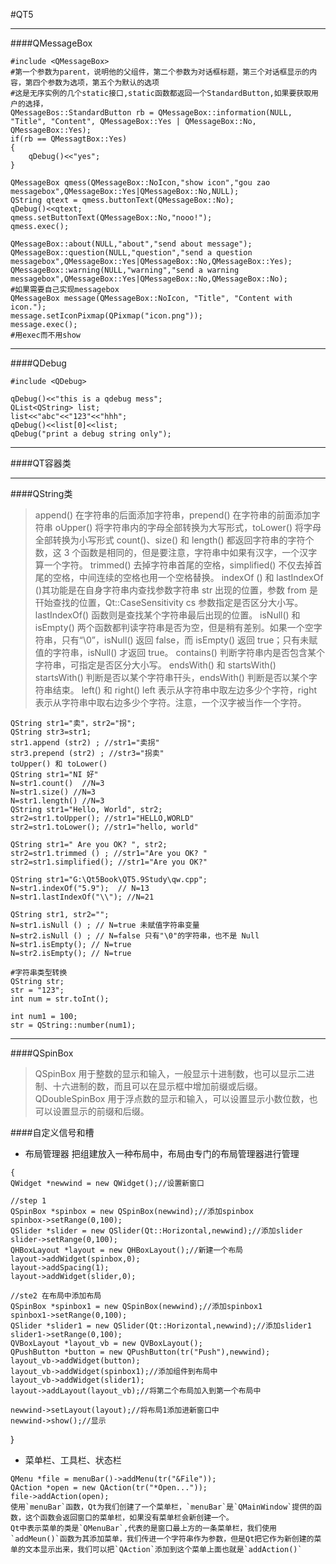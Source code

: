 #QT5
-- -
####QMessageBox
```
#include <QMessageBox>
#第一个参数为parent，说明他的父组件，第二个参数为对话框标题，第三个对话框显示的内容，第四个参数为选项，第五个为默认的选项
#这是无序实例的几个static接口,static函数都返回一个StandardButton,如果要获取用户的选择，
QMessageBos::StandardButton rb = QMessageBox::information(NULL, "Title", "Content", QMessageBox::Yes | QMessageBox::No, QMessageBox::Yes);
if(rb == QMessagtBox::Yes)
{
	qDebug()<<"yes";
}

QMessageBox qmess(QMessageBox::NoIcon,"show icon","gou zao messagebox",QMessageBox::Yes|QMessageBox::No,NULL);
QString qtext = qmess.buttonText(QMessageBox::No);
qDebug()<<qtext;
qmess.setButtonText(QMessageBox::No,"nooo!");
qmess.exec();
    
QMessageBox::about(NULL,"about","send about message");
QMessageBox::question(NULL,"question","send a question messagebox",QMessageBox::Yes|QMessageBox::No,QMessageBox::Yes);
QMessageBox::warning(NULL,"warning","send a warning messagebox",QMessageBox::Yes|QMessageBox::No,QMessageBox::No);
#如果需要自己实现messagebox
QMessageBox message(QMessageBox::NoIcon, "Title", "Content with icon."); 
message.setIconPixmap(QPixmap("icon.png")); 
message.exec();
#用exec而不用show
```
-- -
####QDebug
```
#include <QDebug>

qDebug()<<"this is a qdebug mess";
QList<QString> list;
list<<"abc"<<"123"<<"hhh";
qDebug()<<list[0]<<list;
qDebug("print a debug string only");
```


-- -
####QT容器类

-- -
####QString类
>append() 在字符串的后面添加字符串，prepend() 在字符串的前面添加字符串
oUpper() 将字符串内的字母全部转换为大写形式，toLower() 将字母全部转换为小写形式
count()、size() 和 length() 都返回字符串的字符个数，这 3 个函数是相同的，但是要注意，字符串中如果有汉字，一个汉字算一个字符。
trimmed() 去掉字符串首尾的空格，simplified() 不仅去掉首尾的空格，中间连续的空格也用一个空格替换。
indexOf () 和 lastIndexOf ()其功能是在自身字符串内查找参数字符串 str 出现的位置，参数 from 是幵始查找的位置，Qt::CaseSensitivity cs 参数指定是否区分大小写。lastIndexOf() 函数则是查找某个字符串最后出现的位置。
isNull() 和 isEmpty()
两个函数都判读字符串是否为空，但是稍有差别。如果一个空字符串，只有“\0”，isNull() 返回 false，而 isEmpty() 返回 true；只有未赋值的字符串，isNull() 才返回 true。
contains()
判断字符串内是否包含某个字符串，可指定是否区分大小写。
endsWith() 和 startsWith()
startsWith() 判断是否以某个字符串幵头，endsWith() 判断是否以某个字符串结束。
left() 和 right()
left 表示从字符串中取左边多少个字符，right 表示从字符串中取右边多少个字符。注意，一个汉字被当作一个字符。

```
QString str1="卖"，str2="拐";
QString str3=str1;
str1.append (str2) ; //str1="卖拐"
str3.prepend (str2) ; //str3="拐卖"
toUpper() 和 toLower()
QString str1="NI 好"
N=str1.count()  //N=3
N=str1.size() //N=3
N=str1.length() //N=3
QString str1="Hello, World", str2;
str2=str1.toUpper(); //str1="HELLO,WORLD"
str2=str1.toLower(); //str1="hello, world"

QString str1=" Are you OK? ", str2;
str2=str1.trimmed () ; //str1="Are you OK? "
str2=str1.simplified(); //str1="Are you OK?"

QString str1="G:\Qt5Book\QT5.9Study\qw.cpp";
N=str1.indexOf("5.9");  // N=13
N=str1.lastIndexOf("\\"); //N=21

QString str1, str2="";
N=str1.isNull () ; // N=true 未赋值字符串变量
N=str2.isNull () ; // N=false 只有"\0"的字符串，也不是 Null
N=str1.isEmpty(); // N=true
N=str2.isEmpty(); // N=true

#字符串类型转换
QString str;
str = "123";
int num = str.toInt();

int num1 = 100;
str = QString::number(num1);
```
-- - 

####QSpinBox
>QSpinBox 用于整数的显示和输入，一般显示十进制数，也可以显示二进制、十六进制的数，而且可以在显示框中增加前缀或后缀。
QDoubleSpinBox 用于浮点数的显示和输入，可以设置显示小数位数，也可以设置显示的前缀和后缀。



####自定义信号和槽


- 布局管理器
把组建放入一种布局中，布局由专门的布局管理器进行管理
>
	{
    QWidget *newwind = new QWidget();//设置新窗口

    //step 1
    QSpinBox *spinbox = new QSpinBox(newwind);//添加spinbox
    spinbox->setRange(0,100);
    QSlider *slider = new QSlider(Qt::Horizontal,newwind);//添加slider
    slider->setRange(0,100);
    QHBoxLayout *layout = new QHBoxLayout();//新建一个布局
    layout->addWidget(spinbox,0);
    layout->addSpacing(1);
    layout->addWidget(slider,0);

    //ste2 在布局中添加布局
    QSpinBox *spinbox1 = new QSpinBox(newwind);//添加spinbox1
    spinbox1->setRange(0,100);
    QSlider *slider1 = new QSlider(Qt::Horizontal,newwind);//添加slider1
    slider1->setRange(0,100);
    QVBoxLayout *layout_vb = new QVBoxLayout();
    QPushButton *button = new QPushButton(tr("Push"),newwind);
    layout_vb->addWidget(button);
    layout_vb->addWidget(spinbox1);//添加组件到布局中
    layout_vb->addWidget(slider1);
    layout->addLayout(layout_vb);//将第二个布局加入到第一个布局中

    newwind->setLayout(layout);//将布局1添加进新窗口中
    newwind->show();//显示

}

- 菜单栏、工具栏、状态栏
>
	QMenu *file = menuBar()->addMenu(tr("&File"));
	QAction *open = new QAction(tr("*Open..."));
	file->addAction(open);
	使用`menuBar`函数，Qt为我们创建了一个菜单栏，`menuBar`是`QMainWindow`提供的函数，这个函数会返回窗口的菜单栏，如果没有菜单栏会新创建一个。
	Qt中表示菜单的类是`QMenuBar`,代表的是窗口最上方的一条菜单栏，我们使用`addMeun()`函数为其添加菜单，我们传进一个字符串作为参数，但是Qt把它作为新创建的菜单的文本显示出来，我们可以把`QAction`添加到这个菜单上面也就是`addAction()`